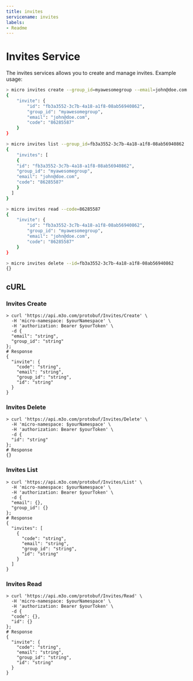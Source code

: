 ```yaml
---
title: invites
servicename: invites
labels: 
- Readme
---
```

# Invites Service

The invites services allows you to create and manage invites. Example usage:

```bash
> micro invites create --group_id=myawesomegroup --email=john@doe.com
{
	"invite": {
		"id": "fb3a3552-3c7b-4a18-a1f8-08ab56940862",
		"group_id": "myawesomegroup",
		"email": "john@doe.com",
		"code": "86285587"
	}
}

> micro invites list --group_id=fb3a3552-3c7b-4a18-a1f8-08ab56940862
{
	"invites": [
    {
    "id": "fb3a3552-3c7b-4a18-a1f8-08ab56940862",
    "group_id": "myawesomegroup",
    "email": "john@doe.com",
    "code": "86285587"
    }
  ]
}

> micro invites read --code=86285587
{
	"invite": {
		"id": "fb3a3552-3c7b-4a18-a1f8-08ab56940862",
		"group_id": "myawesomegroup",
		"email": "john@doe.com",
		"code": "86285587"
	}
}

> micro invites delete --id=fb3a3552-3c7b-4a18-a1f8-08ab56940862
{}
```

## cURL


### Invites Create
<!-- We use the request body description here as endpoint descriptions are not
being lifted correctly from the proto by the openapi spec generator -->

```shell
> curl 'https://api.m3o.com/protobuf/Invites/Create' \
  -H 'micro-namespace: $yourNamespace' \
  -H 'authorization: Bearer $yourToken' \
  -d {
  "email": "string",
  "group_id": "string"
};
# Response
{
  "invite": {
    "code": "string",
    "email": "string",
    "group_id": "string",
    "id": "string"
  }
}
```


### Invites Delete
<!-- We use the request body description here as endpoint descriptions are not
being lifted correctly from the proto by the openapi spec generator -->

```shell
> curl 'https://api.m3o.com/protobuf/Invites/Delete' \
  -H 'micro-namespace: $yourNamespace' \
  -H 'authorization: Bearer $yourToken' \
  -d {
  "id": "string"
};
# Response
{}
```


### Invites List
<!-- We use the request body description here as endpoint descriptions are not
being lifted correctly from the proto by the openapi spec generator -->

```shell
> curl 'https://api.m3o.com/protobuf/Invites/List' \
  -H 'micro-namespace: $yourNamespace' \
  -H 'authorization: Bearer $yourToken' \
  -d {
  "email": {},
  "group_id": {}
};
# Response
{
  "invites": [
    {
      "code": "string",
      "email": "string",
      "group_id": "string",
      "id": "string"
    }
  ]
}
```


### Invites Read
<!-- We use the request body description here as endpoint descriptions are not
being lifted correctly from the proto by the openapi spec generator -->

```shell
> curl 'https://api.m3o.com/protobuf/Invites/Read' \
  -H 'micro-namespace: $yourNamespace' \
  -H 'authorization: Bearer $yourToken' \
  -d {
  "code": {},
  "id": {}
};
# Response
{
  "invite": {
    "code": "string",
    "email": "string",
    "group_id": "string",
    "id": "string"
  }
}
```


